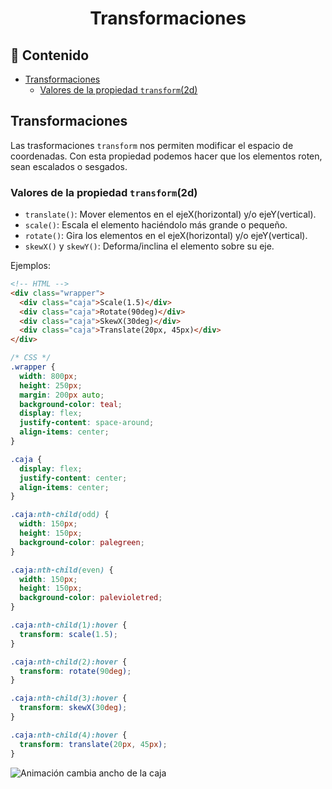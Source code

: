 <h1 align="center">Transformaciones</h1>

<h2>📑 Contenido</h2>

- [Transformaciones](#transformaciones)
  - [Valores de la propiedad `transform`(2d)](#valores-de-la-propiedad-transform2d)

## Transformaciones

Las trasformaciones `transform` nos permiten modificar el espacio de coordenadas. Con esta propiedad podemos hacer que los elementos roten, sean escalados o sesgados.

### Valores de la propiedad `transform`(2d)

- `translate()`: Mover elementos en el ejeX(horizontal) y/o ejeY(vertical).
- `scale()`: Escala el elemento haciéndolo más grande o pequeño.
- `rotate()`: Gira los elementos en el ejeX(horizontal) y/o ejeY(vertical).
- `skewX()` y `skewY()`: Deforma/inclina el elemento sobre su eje.

Ejemplos:

```html
<!-- HTML -->
<div class="wrapper">
  <div class="caja">Scale(1.5)</div>
  <div class="caja">Rotate(90deg)</div>
  <div class="caja">SkewX(30deg)</div>
  <div class="caja">Translate(20px, 45px)</div>
</div>
```

```css
/* CSS */
.wrapper {
  width: 800px;
  height: 250px;
  margin: 200px auto;
  background-color: teal;
  display: flex;
  justify-content: space-around;
  align-items: center;
}

.caja {
  display: flex;
  justify-content: center;
  align-items: center;
}

.caja:nth-child(odd) {
  width: 150px;
  height: 150px;
  background-color: palegreen;
}

.caja:nth-child(even) {
  width: 150px;
  height: 150px;
  background-color: palevioletred;
}

.caja:nth-child(1):hover {
  transform: scale(1.5);
}

.caja:nth-child(2):hover {
  transform: rotate(90deg);
}

.caja:nth-child(3):hover {
  transform: skewX(30deg);
}

.caja:nth-child(4):hover {
  transform: translate(20px, 45px);
}
```

![Animación cambia ancho de la caja](./img/transfom.gif)
